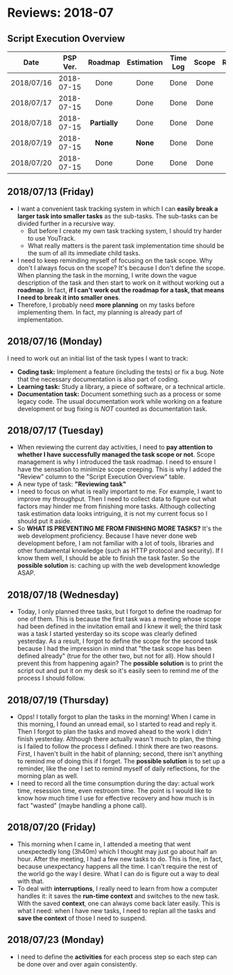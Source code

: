 # Reviews: 2018-07

## Script Execution Overview

| Date | PSP Ver. | Roadmap | Estimation | Time Log | Scope | Review |
|:----:|:--------:|:-------:|:----------:|:--------:|:-----:|:------:|
| 2018/07/16 | 2018-07-15 | Done | Done | Done | Done | Done |
| 2018/07/17 | 2018-07-15 | Done | Done | Done | Done | Done |
| 2018/07/18 | 2018-07-15 | **Partially** | Done | Done | Done | Done |
| 2018/07/19 | 2018-07-15 | **None** | **None** | Done | Done | Done |
| 2018/07/20 | 2018-07-15 | Done | Done | Done | Done | Done |

## 2018/07/13 (Friday)

- I want a convenient task tracking system in which I can **easily break a larger task into smaller tasks** as the sub-tasks. The sub-tasks can be divided further in a recursive way.
  - But before I create my own task tracking system, I should try harder to use YouTrack.
  - What really matters is the parent task implementation time should be the sum of all its immediate child tasks.
- I need to keep reminding myself of focusing on the task scope. Why don't I always focus on the scope? It's because I don't define the scope. When planning the task in the morning, I write down the vague description of the task and then start to work on it without working out a **roadmap**. In fact, **if I can't work out the roadmap for a task, that means I need to break it into smaller ones**.
- Therefore, I probably need **more planning** on my tasks before implementing them. In fact, my planning is already part of implementation.

## 2018/07/16 (Monday)

I need to work out an initial list of the task types I want to track:

- **Coding task:** Implement a feature (including the tests) or fix a bug. Note that the necessary documentation is also part of coding.
- **Learning task:** Study a library, a piece of software, or a technical article.
- **Documentation task:** Document something such as a process or some legacy code. The usual documentation work while working on a feature development or bug fixing is *NOT* counted as documentation task.

## 2018/07/17 (Tuesday)

- When reviewing the current day activities, I need to **pay attention to whether I have successfully managed the task scope or not**. Scope management is why I introduced the task roadmap. I need to ensure I have the sensation to minimize scope creeping. This is why I added the "Review" column to the "Script Execution Overview" table.
- A new type of task: **"Reviewing task"**
- I need to focus on what is really important to me. For example, I want to improve my throughput. Then I need to collect data to figure out what factors may hinder me from finishing more tasks. Although collecting task estimation data looks intriguing, it is not my current focus so I should put it aside.
- So **WHAT IS PREVENTING ME FROM FINISHING MORE TASKS?** It's the web development proficiency. Because I have never done web development before, I am not familiar with a lot of tools, libraries and other fundamental knowledge (such as HTTP protocol and security). If I know them well, I should be able to finish the task faster. So the **possible solution** is: caching up with the web development knowledge ASAP.

## 2018/07/18 (Wednesday)

- Today, I only planned three tasks, but I forgot to define the roadmap for one of them. This is because the first task was a meeting whose scope had been defined in the invitation email and I knew it well; the third task was a task I started yesterday so its scope was clearly defined yesterday. As a result, I forgot to define the scope for the second task because I had the impression in mind that "the task scope has been defined already" (true for the other two, but not for all). How should I prevent this from happening again? The **possible solution** is to print the script out and put it on my desk so it's easily seen to remind me of the process I should follow.

## 2018/07/19 (Thursday)

- Opps! I totally forgot to plan the tasks in the morning! When I came in this morning, I found an unread email, so I started to read and reply it. Then I forgot to plan the tasks and moved ahead to the work I didn't finish yesterday. Although there actually wasn't much to plan, the thing is I failed to follow the process I defined. I think there are two reasons. First, I haven't built in the habit of planning; second, there isn't anything to remind me of doing this if I forget. The **possible solution** is to set up a reminder, like the one I set to remind myself of daily reflections, for the morning plan as well.
- I need to record all the time consumption during the day: actual work time, resession time, even restroom time. The point is I would like to know how much time I use for effective recovery and how much is in fact "wasted" (maybe handling a phone call).

## 2018/07/20 (Friday)

- This morning when I came in, I attended a meeting that went unexpectedly long (3h40m) which I thought may just go about half an hour. After the meeting, I had a few new tasks to do. This is fine, in fact, because unexpectancy happens all the time. I can't require the rest of the world go the way I desire. What I can do is figure out a way to deal with that.
- To deal with **interruptions**, I really need to learn from how a computer handles it: it saves the **run-time context** and switches to the new task. With the saved **context**, one can always come back later easily. This is what I need: when I have new tasks, I need to replan all the tasks and **save the context** of those I need to suspend.

## 2018/07/23 (Monday)

- I need to define the **activities** for each process step so each step can be done over and over again consistently.
